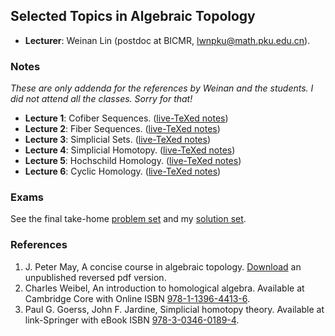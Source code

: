 ## Selected Topics in Algebraic Topology

- **Lecturer**: Weinan Lin (postdoc at BICMR, <lwnpku@math.pku.edu.cn>).

### Notes

_These are only addenda for the references by Weinan and the students. I did not attend all the classes. Sorry for that!_

- **Lecture 1**: Cofiber Sequences. ([live-TeXed notes](././1.pdf))
- **Lecture 2**: Fiber Sequences. ([live-TeXed notes](././2.pdf))
- **Lecture 3**: Simplicial Sets. ([live-TeXed notes](././3.pdf))
- **Lecture 4**: Simplicial Homotopy. ([live-TeXed notes](././4.pdf))
- **Lecture 5**: Hochschild Homology. ([live-TeXed notes](././5.pdf))
- **Lecture 6**: Cyclic Homology. ([live-TeXed notes](././6.pdf))

### Exams

See the final take-home [problem set](././ps.pdf) and my [solution set](././soln.pdf).

### References

1. J. Peter May, A concise course in algebraic topology. [Download](././pm.pdf) an unpublished reversed pdf version.
2. Charles Weibel, An introduction to homological algebra. Available at Cambridge Core with Online ISBN [978-1-1396-4413-6](https://www.cambridge.org/core/books/an-introduction-to-homological-algebra/AAA3F16482097015CD12D4376D505282).
3. Paul G. Goerss, John F. Jardine, Simplicial homotopy theory. Available at link-Springer with eBook ISBN [978-3-0346-0189-4](https://link.springer.com/book/10.1007/978-3-0346-0189-4).
